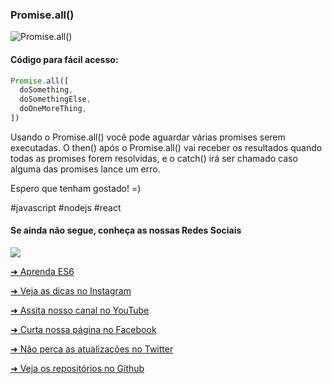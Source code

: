 ### Promise.all()


![Promise.all()](https://github.com/emersonbrogadev/social-media-snippets/blob/master/content/2019-08-20-promise-all/2019-08-20-promise-all.jpg)

#### Código para fácil acesso:

```js
Promise.all([
  doSomething,
  doSomethingElse,
  doOneMoreThing,
])

```

Usando o Promise.all() você pode aguardar várias promises serem executadas.
O then() após o Promise.all() vai receber os resultados quando todas as promises forem resolvidas, e o catch() irá ser chamado caso alguma das promises lance um erro.

Espero que tenham gostado! =)

\#javascript \#nodejs \#react


#### Se ainda não segue, conheça as nossas Redes Sociais

<a href="https://emersonbroga.com/e/participe/?utm_source=github&utm_medium=social-media-snippets&utm_campaign=2019-08-20"><picture>
<source type="image/webp" srcset="https://emersonbroga.com/wp-content/uploads/2019/08/subscription_banner.jpg.webp">
<img src="https://emersonbroga.com/wp-content/uploads/2019/08/subscription_banner.jpg">
</picture>
</a>

[➜ Aprenda ES6](https://amzn.to/2J4XnLg)

[➜ Veja as dicas no Instagram](https://www.instagram.com/emersonbrogadev/)

[➜ Assita nosso canal no YouTube](https://www.youtube.com/c/emersonbroga/)

[➜ Curta nossa página no Facebook](https://www.facebook.com/emersonbrogadev/)

[➜ Não perca as atualizações no Twitter](https://www.twitter.com/emersonbrogadev/)

[➜ Veja os repositórios no Github](https://www.github.com/emersonbrogadev/)



